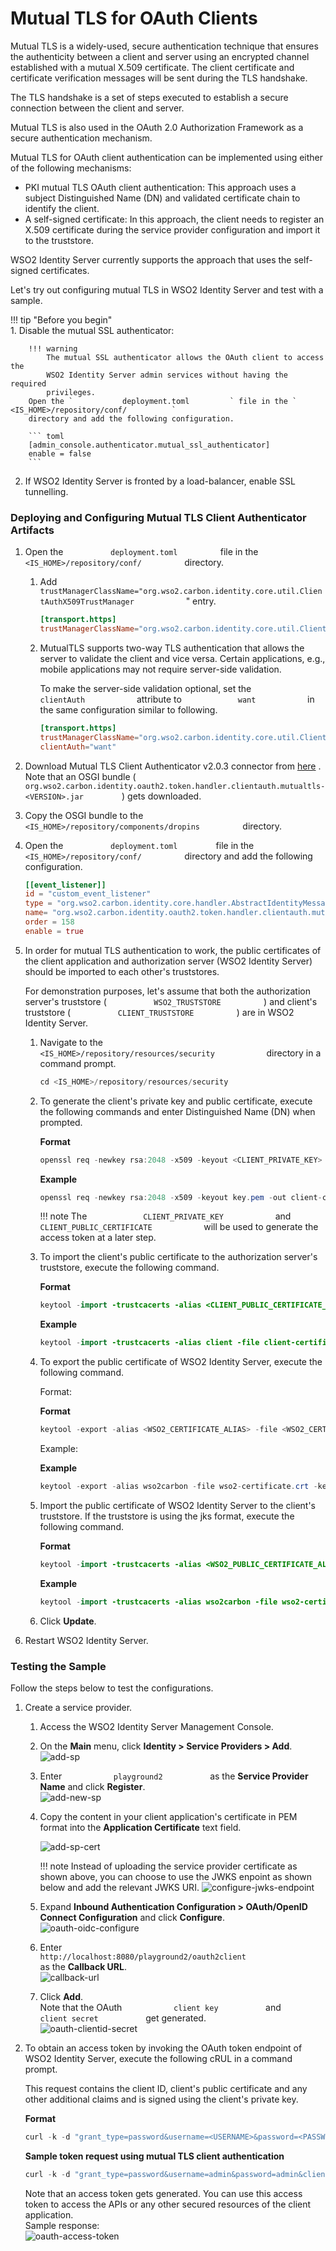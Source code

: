 # Mutual TLS for OAuth Clients

Mutual TLS is a widely-used, secure authentication technique that
ensures the authenticity between a client and server using an encrypted
channel established with a mutual X.509 certificate. The client
certificate and certificate verification messages will be sent during
the TLS handshake.

The TLS handshake is a set of steps executed to establish a secure
connection between the client and server.

Mutual TLS is also used in the OAuth 2.0 Authorization Framework as a
secure authentication mechanism.

Mutual TLS for OAuth client authentication can be implemented using
either of the following mechanisms:

-   PKI mutual TLS OAuth client authentication: This approach uses a
    subject Distinguished Name (DN) and validated certificate chain to
    identify the client.
-   A self-signed certificate: In this approach, the client needs to
    register an X.509 certificate during the service provider
    configuration and import it to the truststore.

WSO2 Identity Server currently supports the approach that uses the
self-signed certificates.

Let's try out configuring mutual TLS in WSO2 Identity Server and test
with a sample.

!!! tip "Before you begin"  
    1.  Disable the mutual SSL authenticator:
        
        !!! warning
            The mutual SSL authenticator allows the OAuth client to access the
            WSO2 Identity Server admin services without having the required
            privileges.
        Open the `           deployment.toml         ` file in the `           <IS_HOME>/repository/conf/          ` 
        directory and add the following configuration.

        ``` toml
        [admin_console.authenticator.mutual_ssl_authenticator]
        enable = false
        ```


2.  If WSO2 Identity Server is fronted by a load-balancer, enable SSL
    tunnelling.


### Deploying and Configuring Mutual TLS Client Authenticator Artifacts

1.  Open the `           deployment.toml          ` file in the
    `           <IS_HOME>/repository/conf/          ` directory.

    1.  Add
        `             trustManagerClassName="org.wso2.carbon.identity.core.util.ClientAuthX509TrustManager            `
        " entry.

        ``` toml
        [transport.https]
        trustManagerClassName="org.wso2.carbon.identity.core.util.ClientAuthX509TrustManager"
        ```

    2.  MutualTLS supports two-way TLS authentication that allows the
        server to validate the client and vice versa. Certain
        applications, e.g., mobile applications may not require
        server-side validation.

        To make the server-side validation optional, set the
        `             clientAuth            ` attribute to
        `             want            ` in the same configuration similar to following.

        ``` toml
        [transport.https]
        trustManagerClassName="org.wso2.carbon.identity.core.util.ClientAuthX509TrustManager"
        clientAuth="want"
        ```

3.  Download Mutual TLS Client Authenticator v2.0.3 connector from
    [here](https://store.wso2.com/connector/identity-oauth-clientauth-mutualtls)
    .  
    Note that an OSGI bundle (
    `          org.wso2.carbon.identity.oauth2.token.handler.clientauth.mutualtls-<VERSION>.jar         `
    ) gets downloaded.
4.  Copy the OSGI bundle to the
    `           <IS_HOME>/repository/components/dropins          `
    directory.

5.  Open the `           deployment.toml         ` file in the
    `           <IS_HOME>/repository/conf/          ` directory
    and add the following configuration.

    ``` toml
    [[event_listener]]
    id = "custom_event_listener"
    type = "org.wso2.carbon.identity.core.handler.AbstractIdentityMessageHandler"
    name= "org.wso2.carbon.identity.oauth2.token.handler.clientauth.mutualtls.MutualTLSClientAuthenticator"
    order = 158
    enable = true
    ```

6.  In order for mutual TLS authentication to work, the public
    certificates of the client application and authorization server
    (WSO2 Identity Server) should be imported to each other's
    truststores.

    For demonstration purposes, let's assume that both the authorization
    server's truststore ( `           WSO2_TRUSTSTORE          ` ) and
    client's truststore ( `           CLIENT_TRUSTSTORE          ` ) are
    in WSO2 Identity Server.

    1.  Navigate to the
        `             <IS_HOME>/repository/resources/security            `
        directory in a command prompt.

        ``` java
        cd <IS_HOME>/repository/resources/security
        ```

    2.  To generate the client's private key and public certificate,
        execute the following commands and enter Distinguished Name (DN)
        when prompted.

        **Format**

        ``` java
        openssl req -newkey rsa:2048 -x509 -keyout <CLIENT_PRIVATE_KEY> -out <CLIENT_PUBLIC_CERTIFICATE> -days <VALIDITY_PERIOD> -nodes
        ```

        **Example**

        ``` java
        openssl req -newkey rsa:2048 -x509 -keyout key.pem -out client-certificate.pem -days 3650 -nodes
        ```

        !!! note
            The `             CLIENT_PRIVATE_KEY            ` and
            `             CLIENT_PUBLIC_CERTIFICATE            ` will be
            used to generate the access token at a later step.
        

    3.  To import the client's public certificate to the authorization
        server's truststore, execute the following command.

        **Format**

        ``` java
        keytool -import -trustcacerts -alias <CLIENT_PUBLIC_CERTIFICATE_ALIAS> -file <CLIENT_PUBLIC_CERTIFICATE> -keystore <WSO2_TRUSTSTORE> -storepass <WSO2_TRUSTSTORE_PASSWORD>
        ```

        **Example**

        ``` java
        keytool -import -trustcacerts -alias client -file client-certificate.pem -keystore client-truststore.jks -storepass wso2carbon
        ```

    4.  To export the public certificate of WSO2 Identity Server,
        execute the following command.

        Format:

        **Format**

        ``` java
        keytool -export -alias <WSO2_CERTIFICATE_ALIAS> -file <WSO2_CERTIFICATE> -keystore <WSO2_KEYSTORE> -storepass <WSO2_KEYSTORE_PASSOWRD>
        ```

        Example:

        **Example**

        ``` java
        keytool -export -alias wso2carbon -file wso2-certificate.crt -keystore wso2carbon.jks -storepass wso2carbon
        ```

    5.  Import the public certificate of WSO2 Identity Server to the
        client's truststore. If the truststore is using the jks format,
        execute the following command.

        **Format**

        ``` java
        keytool -import -trustcacerts -alias <WSO2_PUBLIC_CERTIFICATE_ALIAS> -file <WSO2_PUBLIC_CERTIFICATE> -keystore <CLIENT_TRUSTSTORE> -storepass <CLIENT_TRUSTSTORE_PASSWORD>
        ```

        **Example**

        ``` java
        keytool -import -trustcacerts -alias wso2carbon -file wso2-certificate.crt -keystore truststore.jks -storepass client-password
        ```

    6.  Click **Update**.

7.  Restart WSO2 Identity Server.

### Testing the Sample

Follow the steps below to test the configurations.

1.  Create a service provider.

    1.  Access the WSO2 Identity Server Management Console.
    2.  On the **Main** menu, click **Identity \> Service Providers \>
        Add**.  
        ![add-sp]( ../assets/img/using-wso2-identity-server/add-sp.png) 
    3.  Enter `            playground2           ` as the **Service
        Provider Name** and click **Register**.  
        ![add-new-sp]( ../assets/img/using-wso2-identity-server/add-new-sp-1.png) 
    4.  Copy the content in your client application's certificate in PEM
        format into the **Application Certificate** text field.  
        
        ![add-sp-cert]( ../assets/img/using-wso2-identity-server/add-sp-cert.png)   
        
        !!! note
            Instead of uploading the service provider certificate as shown
            above, you can choose to use the JWKS enpoint as shown below and
            add the relevant JWKS URI.
            ![configure-jwks-endpoint]( ../assets/img/using-wso2-identity-server/configure-jwks-endpoint.png) 

    5.  Expand **Inbound Authentication Configuration \> OAuth/OpenID
        Connect Configuration** and click **Configure**.  
        ![oauth-oidc-configure]( ../assets/img/using-wso2-identity-server/oauth-oidc-configure.png) 
    6.  Enter
        `                         http://localhost:8080/playground2/oauth2client                       `
        as the **Callback URL**.  
        ![callback-url]( ../assets/img/using-wso2-identity-server/callback-url.png) 
    7.  Click **Add**.  
        Note that the OAuth `            client key           ` and
        `            client secret           ` get generated.  
        ![oauth-clientid-secret]( ../assets/img/using-wso2-identity-server/oauth-clientid-secret.png)

2.  To obtain an access token by invoking the OAuth token endpoint of
    WSO2 Identity Server, execute the following cRUL in a command
    prompt.

    This request contains the client ID, client's public certificate and
    any other additional claims and is signed using the client's private
    key.

    **Format**

    ``` java
    curl -k -d "grant_type=password&username=<USERNAME>&password=<PASSWORD>&client_id=<CLIENT_KEY>" -H "Content-Type: application/x-www-form-urlencoded" https://localhost:9443/oauth2/token -i  --cert <CLIENT_PUBLIC_CERTIFICATE> --key <CLIENT_PRIVATE_KEY>
    ```

    **Sample token request using mutual TLS client authentication**

    ``` java
    curl -k -d "grant_type=password&username=admin&password=admin&client_id=qiB6avlILBqnJLSxOfadoJYwOnQa" -H "Content-Type: application/x-www-form-urlencoded" https://localhost:9443/oauth2/token -i  --cert certificate.pem --key key.pem
    ```

    Note that an access token gets generated. You can use this access
    token to access the APIs or any other secured resources of the
    client application.  
    Sample response:  
    ![oauth-access-token]( ../assets/img/using-wso2-identity-server/oauth-access-token.png) 
